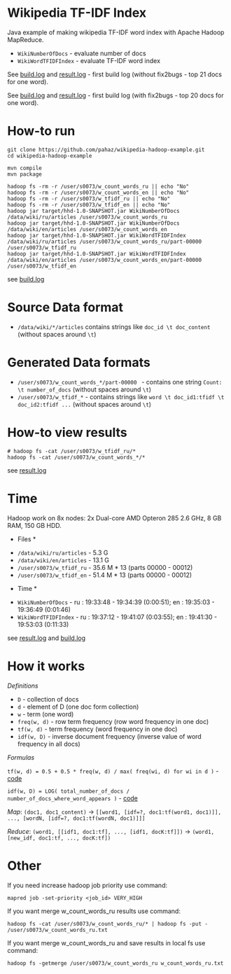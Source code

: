 # Wikipedia TF-IDF Index #

Java example of making wikipedia TF-IDF word index with Apache Hadoop MapReduce.

 - `WikiNumberOfDocs` - evaluate number of docs
 - `WikiWordTFIDFIndex` - evaluate TF-IDF word index

See [build.log](https://github.com/pahaz/wikipedia-hadoop-example/blob/master/build.log.txt) and [result.log](https://github.com/pahaz/wikipedia-hadoop-example/blob/master/result.log.txt) - first build log (without fix2bugs - top 21 docs for one word).

See [build.log](https://github.com/pahaz/wikipedia-hadoop-example/blob/master/build2.log.txt) and [result.log](https://github.com/pahaz/wikipedia-hadoop-example/blob/master/result2.log.txt) - first build log (with fix2bugs - top 20 docs for one word).


# How-to run #

    git clone https://github.com/pahaz/wikipedia-hadoop-example.git
    cd wikipedia-hadoop-example
    
    mvn compile
    mvn package
    
    hadoop fs -rm -r /user/s0073/w_count_words_ru || echo "No"
    hadoop fs -rm -r /user/s0073/w_count_words_en || echo "No"
    hadoop fs -rm -r /user/s0073/w_tfidf_ru || echo "No"
    hadoop fs -rm -r /user/s0073/w_tfidf_en || echo "No"
    hadoop jar target/hhd-1.0-SNAPSHOT.jar WikiNumberOfDocs   /data/wiki/ru/articles /user/s0073/w_count_words_ru
    hadoop jar target/hhd-1.0-SNAPSHOT.jar WikiNumberOfDocs   /data/wiki/en/articles /user/s0073/w_count_words_en
    hadoop jar target/hhd-1.0-SNAPSHOT.jar WikiWordTFIDFIndex /data/wiki/ru/articles /user/s0073/w_count_words_ru/part-00000 /user/s0073/w_tfidf_ru
    hadoop jar target/hhd-1.0-SNAPSHOT.jar WikiWordTFIDFIndex /data/wiki/en/articles /user/s0073/w_count_words_en/part-00000 /user/s0073/w_tfidf_en

see [build.log](https://github.com/pahaz/wikipedia-hadoop-example/blob/master/build.log.txt)

    
# Source Data format #

 - `/data/wiki/*/articles` contains strings like `doc_id \t doc_content` (without spaces around `\t`)

 
# Generated Data formats #

 - `/user/s0073/w_count_words_*/part-00000 ` - contains one string `Count: \t number_of_docs` (without spaces around `\t`)
 - `/user/s0073/w_tfidf_*` - contains strings like `word \t doc_id1:tfidf \t doc_id2:tfidf ...` (without spaces around `\t`)
 
 
# How-to view results #

    # hadoop fs -cat /user/s0073/w_tfidf_ru/*
    hadoop fs -cat /user/s0073/w_count_words_*/*

see [result.log](https://github.com/pahaz/twitter-hadoop-example/blob/master/result.log.txt)


# Time #

Hadoop work on 8x nodes: 2x Dual-core AMD Opteron 285 2.6 GHz, 8 GB RAM, 150 GB HDD.

* Files *  
 - `/data/wiki/ru/articles` - 5.3 G
 - `/data/wiki/en/articles` - 13.1 G
 - `/user/s0073/w_tfidf_ru` - 35.6 M * 13 (parts 00000 - 00012)
 - `/user/s0073/w_tfidf_en` - 51.4 M * 13 (parts 00000 - 00012)

* Time *  
 - `WikiNumberOfDocs` - ru : 19:33:48 - 19:34:39 (0:00:51); en : 19:35:03 - 19:36:49 (0:01:46)
 - `WikiWordTFIDFIndex` - ru : 19:37:12 - 19:41:07 (0:03:55); en : 19:41:30 - 19:53:03 (0:11:33)

see [result.log](https://github.com/pahaz/twitter-hadoop-example/blob/master/result.log.txt) and [build.log](https://github.com/pahaz/wikipedia-hadoop-example/blob/master/build.log.txt)


# How it works #

*Definitions*

 - `D` - collection of docs
 - `d` - element of D (one doc form collection)
 - `w` - term (one word)
 - `freq(w, d)` - row term frequency (row word frequency in one doc)
 - `tf(w, d)` - term frequency (word frequency in one doc)
 - `idf(w, D)` - inverse document frequency (inverse value of word frequency in all docs)

*Formulas*

`tf(w, d) = 0.5 + 0.5 * freq(w, d) / max( freq(wi, d) for wi in d )` - [code](https://github.com/pahaz/wikipedia-hadoop-example/blob/master/src/main/java/WikiWordTFIDFIndex.java#L92)

`idf(w, D) = LOG( total_number_of_docs / number_of_docs_where_word_appears )` - [code](https://github.com/pahaz/wikipedia-hadoop-example/blob/master/src/main/java/WikiWordInfo.java#L59)

*Map*: `(doc1, doc1_content)` -> `[[word1, [idf=?, doc1:tf(word1, doc1)]], ..., [wordN, [idf=?, doc1:tf(wordN, doc1)]]]`

*Reduce*: `(word1, [[idf1, doc1:tf], ..., [idf1, docK:tf]])` -> `(word1, [new_idf, doc1:tf, ..., docK:tf])`


# Other #

If you need increase hadoop job priority use command:

    mapred job -set-priority <job_id> VERY_HIGH

If you want merge w_count_words_ru results use command:

    hadoop fs -cat /user/s0073/w_count_words_ru/* | hadoop fs -put - /user/s0073/w_count_words_ru.txt

If you want merge w_count_words_ru and save results in local fs use command:

    hadoop fs -getmerge /user/s0073/w_count_words_ru w_count_words_ru.txt
